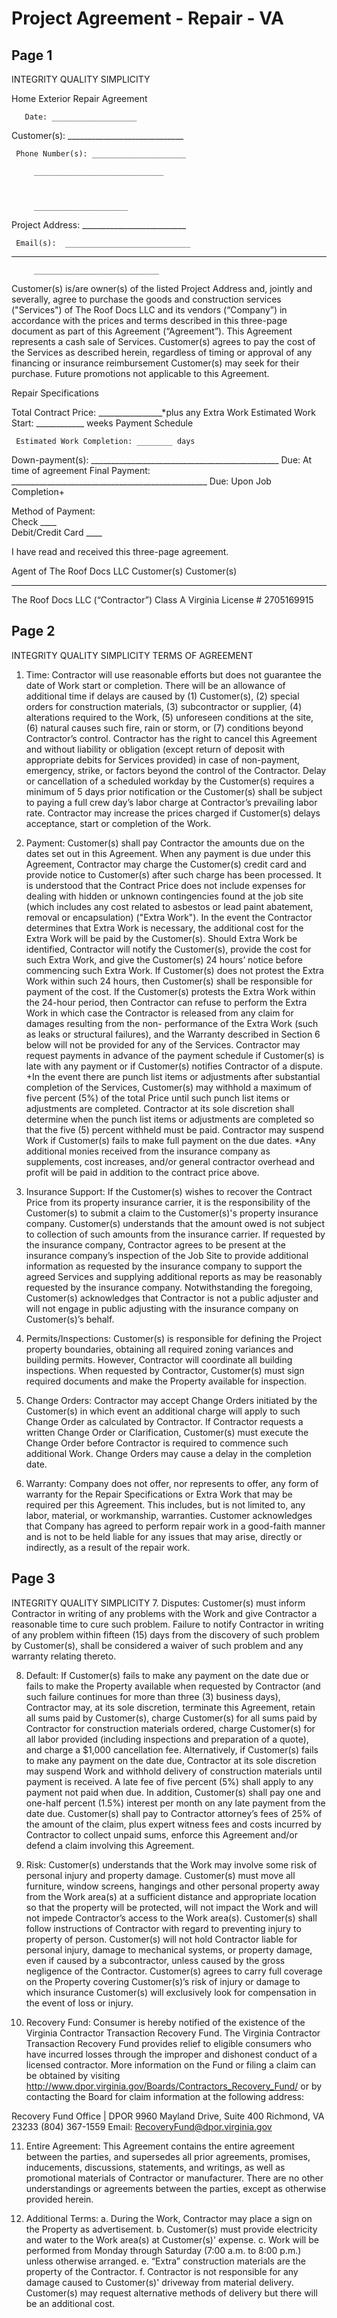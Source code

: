 # Project Agreement - Repair - VA

## Page 1

INTEGRITY 
QUALITY 
SIMPLICITY 
  
 
  Home Exterior Repair Agreement  
 
       Date: ___________________   
Customer(s): _____________________________ 
 
     Phone Number(s): _____________________ 
 
         _____________________________ 
 
 
 
         _____________________ 
Project Address: __________________________ 
 
     Email(s):  ____________________________              
  
 __________________________ 
 
  
         ____________________________ 
 
Customer(s) is/are owner(s) of the listed Project Address and, jointly and severally, agree to purchase the goods 
and construction services ("Services") of The Roof Docs LLC and its vendors (“Company”) in accordance with 
the prices and terms described in this three-page document as part of this Agreement (“Agreement”). This 
Agreement represents a cash sale of Services. Customer(s) agrees to pay the cost of the Services as described 
herein, regardless of timing or approval of any financing or insurance reimbursement Customer(s) may seek for 
their purchase. Future promotions not applicable to this Agreement. 
 
 
Repair Specifications 
 
 
Total Contract Price: ________________*plus any Extra Work         Estimated Work Start: ____________ weeks 
Payment Schedule 
 
 
 
 
 
     Estimated Work Completion: ________ days 
Down-payment(s): _______________________________________________      Due: At time of agreement 
Final Payment: _________________________________________________ 
 Due: Upon Job Completion+ 
 
Method of Payment:      
Check ____   
                           Debit/Credit Card ____ 
 
 
I have read and received this three-page agreement. 
 
Agent of The Roof Docs LLC                                 Customer(s)                                                Customer(s) 
 
________________________                  _________________________                   ________________________ 
The Roof Docs LLC (“Contractor”) 
Class A Virginia License # 2705169915

## Page 2

INTEGRITY 
QUALITY 
SIMPLICITY 
TERMS OF AGREEMENT 
 
1. Time: Contractor will use reasonable efforts but does not guarantee the date of Work start or completion. There will be an 
allowance of additional time if delays are caused by (1) Customer(s), (2) special orders for construction materials, (3) 
subcontractor or supplier, (4) alterations required to the Work, (5) unforeseen conditions at the site, (6) natural causes such 
fire, rain or storm, or (7) conditions beyond Contractor’s control. Contractor has the right to cancel this Agreement and 
without liability or obligation (except return of deposit with appropriate debits for Services provided) in case of non-payment, 
emergency, strike, or factors beyond the control of the Contractor. Delay or cancellation of a scheduled workday by the 
Customer(s) requires a minimum of 5 days prior notification or the Customer(s) shall be subject to paying a full crew day’s 
labor charge at Contractor’s prevailing labor rate. Contractor may increase the prices charged if Customer(s) delays 
acceptance, start or completion of the Work. 
 
2. Payment: Customer(s) shall pay Contractor the amounts due on the dates set out in this Agreement. When any payment 
is due under this Agreement, Contractor may charge the Customer(s) credit card and provide notice to Customer(s) 
after such charge has been processed. It is understood that the Contract Price does not include expenses for dealing with 
hidden or unknown contingencies found at the job site (which includes any cost related to asbestos or lead paint abatement, 
removal or encapsulation) ("Extra Work"). In the event the Contractor determines that Extra Work is necessary, the 
additional cost for the Extra Work will be paid by the Customer(s). Should Extra Work be identified, Contractor will notify 
the Customer(s), provide the cost for such Extra Work, and give the Customer(s) 24 hours’ notice before commencing such 
Extra Work. If Customer(s) does not protest the Extra Work within such 24 hours, then Customer(s) shall be responsible for 
payment of the cost. If the Customer(s) protests the Extra Work within the 24-hour period, then Contractor can refuse to 
perform the Extra Work in which case the Contractor is released from any claim for damages resulting from the non-
performance of the Extra Work (such as leaks or structural failures), and the Warranty described in Section 6 below will not 
be provided for any of the Services. Contractor may request payments in advance of the payment schedule if Customer(s) is 
late with any payment or if Customer(s) notifies Contractor of a dispute. +In the event there are punch list items or 
adjustments after substantial completion of the Services, Customer(s) may withhold a maximum of five percent (5%) of the 
total Price until such punch list items or adjustments are completed. Contractor at its sole discretion shall determine when the 
punch list items or adjustments are completed so that the five (5) percent withheld must be paid. Contractor may suspend 
Work if Customer(s) fails to make full payment on the due dates. *Any additional monies received from the insurance 
company as supplements, cost increases, and/or general contractor overhead and profit will be paid in addition to the contract 
price above. 
 
3. Insurance Support: If the Customer(s) wishes to recover the Contract Price from its property insurance carrier, it is the 
responsibility of the Customer(s) to submit a claim to the Customer(s)'s property insurance company. Customer(s) 
understands that the amount owed is not subject to collection of such amounts from the insurance carrier. If requested by the 
insurance company, Contractor agrees to be present at the insurance company’s inspection of the Job Site to provide 
additional information as requested by the insurance company to support the agreed Services and supplying additional reports 
as may be reasonably requested by the insurance company. Notwithstanding the foregoing, Customer(s) acknowledges 
that Contractor is not a public adjuster and will not engage in public adjusting with the insurance company on 
Customer(s)’s behalf. 
 
4. Permits/Inspections: Customer(s) is responsible for defining the Project property boundaries, obtaining all required 
zoning variances and building permits. However, Contractor will coordinate all building inspections. When requested by 
Contractor, Customer(s) must sign required documents and make the Property available for inspection. 
 
5. Change Orders: Contractor may accept Change Orders initiated by the Customer(s) in which event an additional charge 
will apply to such Change Order as calculated by Contractor. If Contractor requests a written Change Order or Clarification, 
Customer(s) must execute the Change Order before Contractor is required to commence such additional Work. Change 
Orders may cause a delay in the completion date. 
 
6. Warranty: Company does not offer, nor represents to offer, any form of warranty for the Repair Specifications or Extra 
Work that may be required per this Agreement. This includes, but is not limited to, any labor, material, or workmanship, 
warranties. Customer acknowledges that Company has agreed to perform repair work in a good-faith manner and is not to be 
held liable for any issues that may arise, directly or indirectly, as a result of the repair work.

## Page 3

INTEGRITY 
QUALITY 
SIMPLICITY 
7. Disputes: Customer(s) must inform Contractor in writing of any problems with the Work and give Contractor a reasonable 
time to cure such problem. Failure to notify Contractor in writing of any problem within fifteen (15) days from the discovery 
of such problem by Customer(s), shall be considered a waiver of such problem and any warranty relating thereto. 
 
8. Default: If Customer(s) fails to make any payment on the date due or fails to make the Property available when requested 
by Contractor (and such failure continues for more than three (3) business days), Contractor may, at its sole discretion, 
terminate this Agreement, retain all sums paid by Customer(s), charge Customer(s) for all sums paid by Contractor for 
construction materials ordered, charge Customer(s) for all labor provided (including inspections and preparation of a quote), 
and charge a $1,000 cancellation fee. Alternatively, if Customer(s) fails to make any payment on the date due, Contractor at 
its sole discretion may suspend Work and withhold delivery of construction materials until payment is received. A late fee of 
five percent (5%) shall apply to any payment not paid when due. In addition, Customer(s) shall pay one and one-half percent 
(1.5%) interest per month on any late payment from the date due. Customer(s) shall pay to Contractor attorney’s fees of 25% 
of the amount of the claim, plus expert witness fees and costs incurred by Contractor to collect unpaid sums, enforce this 
Agreement and/or defend a claim involving this Agreement. 
 
9. Risk: Customer(s) understands that the Work may involve some risk of personal injury and property damage. Customer(s) 
must move all furniture, window screens, hangings and other personal property away from the Work area(s) at a sufficient 
distance and appropriate location so that the property will be protected, will not impact the Work and will not impede 
Contractor’s access to the Work area(s). Customer(s) shall follow instructions of Contractor with regard to preventing injury 
to property of person. Customer(s) will not hold Contractor liable for personal injury, damage to mechanical systems, or 
property damage, even if caused by a subcontractor, unless caused by the gross negligence of the Contractor. Customer(s) 
agrees to carry full coverage on the Property covering Customer(s)’s risk of injury or damage to which insurance Customer(s) 
will exclusively look for compensation in the event of loss or injury. 
 
10. Recovery Fund: Consumer is hereby notified of the existence of the Virginia Contractor Transaction Recovery Fund. 
The Virginia Contractor Transaction Recovery Fund provides relief to eligible consumers who have incurred losses through 
the improper and dishonest conduct of a licensed contractor. More information on the Fund or filing a claim can be obtained 
by visiting http://www.dpor.virginia.gov/Boards/Contractors_Recovery_Fund/ or by contacting the Board for claim 
information at the following address: 
 
Recovery Fund Office | DPOR 
9960 Mayland Drive, Suite 400 
Richmond, VA 23233 
(804) 367-1559 
Email: RecoveryFund@dpor.virginia.gov 
 
11. Entire Agreement: This Agreement contains the entire agreement between the parties, and supersedes all prior 
agreements, promises, inducements, discussions, statements, and writings, as well as promotional materials of Contractor or 
manufacturer. There are no other understandings or agreements between the parties, except as otherwise provided herein. 
 
12. Additional Terms: 
a. During the Work, Contractor may place a sign on the Property as advertisement. 
b. Customer(s) must provide electricity and water to the Work area(s) at Customer(s)' expense. 
c. Work will be performed from Monday through Saturday (7:00 a.m. to 8:00 p.m.) unless otherwise arranged. 
e. “Extra” construction materials are the property of the Contractor. 
f. Contractor is not responsible for any damage caused to Customer(s)' driveway from material delivery. 
Customer(s) may request alternative methods of delivery but there will be an additional cost.

